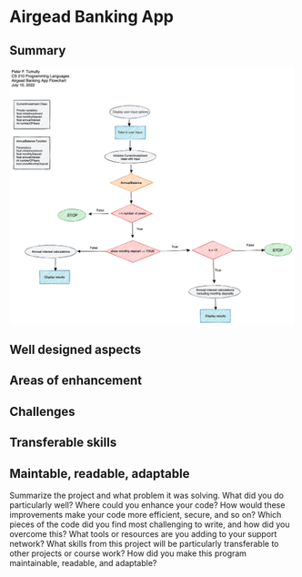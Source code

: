 # Airgead Banking App

## Summary

<img alt="Flow chart" width="500px" src="PFT-Airgead-Banking-Application-Flowchart.png" />


## Well designed aspects

## Areas of enhancement

## Challenges

## Transferable skills

## Maintable, readable, adaptable

Summarize the project and what problem it was solving.
What did you do particularly well?
Where could you enhance your code? How would these improvements make your code more efficient, secure, and so on?
Which pieces of the code did you find most challenging to write, and how did you overcome this? What tools or resources are you adding to your support network?
What skills from this project will be particularly transferable to other projects or course work?
How did you make this program maintainable, readable, and adaptable?

